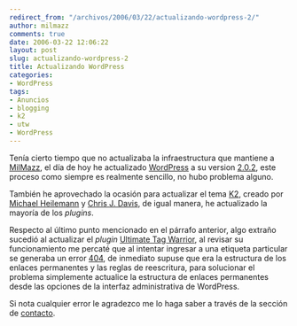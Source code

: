 ```yaml
---
redirect_from: "/archivos/2006/03/22/actualizando-wordpress-2/"
author: milmazz
comments: true
date: 2006-03-22 12:06:22
layout: post
slug: actualizando-wordpress-2
title: Actualizando WordPress
categories:
- WordPress
tags:
- Anuncios
- blogging
- k2
- utw
- WordPress
---
```


Tenía cierto tiempo que no actualizaba la infraestructura que mantiene a [MilMazz](http://blog.milmazz.com.ve), el día de hoy he actualizado [WordPress](http://wordpress.org/) a su version [2.0.2](http://wordpress.org/development/2006/03/security-202/), este proceso como siempre es realmente sencillo, no hubo problema alguno.

También he aprovechado la ocasión para actualizar el tema [K2](http://www.getk2.com), creado por [Michael Heilemann](http://binarybonsai.com/) y [Chris J. Davis](http://www.chrisjdavis.org/), de igual manera, he actualizado la mayoría de los _plugins_.

Respecto al último punto mencionado en el párrafo anterior, algo extraño sucedió al actualizar el _plugin_ [Ultimate Tag Warrior](http://www.neato.co.nz/ultimate-tag-warrior), al revisar su funcionamiento me percaté que al intentar ingresar a una etiqueta particular se generaba un error [404](http://es.wikipedia.org/wiki/Error_404), de inmediato supuse que era la estructura de los enlaces permanentes y las reglas de reescritura, para solucionar el problema simplemente actualice la estructura de enlaces permanentes desde las opciones de la interfaz administrativa de WordPress.

Si nota cualquier error le agradezco me lo haga saber a través de la sección de [contacto](http://blog.milmazz.com.ve/contacto/).
